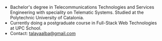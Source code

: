 - Bachelor's degree in Telecommunications Technologies and Services Engineering with speciality on Telematic Systems. Studied at the Polytechnic University of Catalonia.
- Currently doing a postgraduate course in Full-Stack Web Technologies at UPC School.
- Contact: talayaalba@gmail.com
